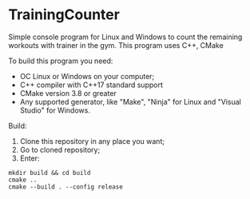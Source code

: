# TrainingCounter
Simple console program for Linux and Windows to count the remaining workouts with trainer in the gym. This program uses C++, CMake

To build this program you need:

 * OC Linux or Windows on your computer;
 * C++ compiler with C++17 standard support
 * CMake version 3.8 or greater
 * Any supported generator, like "Make", "Ninja" for Linux and "Visual Studio" for Windows.

Build:

1) Clone this repository in any place you want;
2) Go to cloned repository;
3) Enter:

```
mkdir build && cd build
cmake ..
cmake --build . --config release
```

